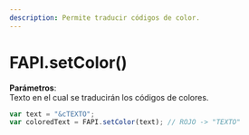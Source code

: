 ```yaml
---
description: Permite traducir códigos de color.
---
```


# FAPI.setColor()

**Parámetros**:\
Texto en el cual se traducirán los códigos de colores.

```javascript
var text = "&cTEXTO";
var coloredText = FAPI.setColor(text); // ROJO -> "TEXTO"
```
